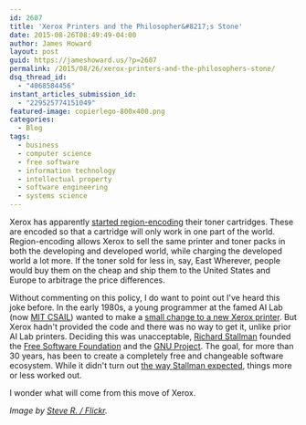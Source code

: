 ```yaml
---
id: 2607
title: 'Xerox Printers and the Philosopher&#8217;s Stone'
date: 2015-08-26T08:49:49-04:00
author: James Howard
layout: post
guid: https://jameshoward.us/?p=2607
permalink: /2015/08/26/xerox-printers-and-the-philosophers-stone/
dsq_thread_id:
  - "4068584456"
instant_articles_submission_id:
  - "229525774151049"
featured-image: copierlego-800x400.png
categories:
  - Blog
tags:
  - business
  - computer science
  - free software
  - information technology
  - intellectual property
  - software engineering
  - systems science
---
```

Xerox has apparently [started region-encoding](https://www.techdirt.com/articles/20150815/02480731963/your-toner-is-no-good-here-region-coding-ink-cartridges-customers.shtml) their toner cartridges.  These are encoded so that a cartridge will only work in one part of the world.  Region-encoding allows Xerox to sell the same printer and toner packs in both the developing and developed world, while charging the developed world a lot more.  If the toner sold for less in, say, East Wherever, people would buy them on the cheap and ship them to the United States and Europe to arbitrage the price differences.

Without commenting on this policy, I do want to point out I've heard this joke before.  In the early 1980s, a young programmer at the famed AI Lab (now [MIT CSAIL](https://www.csail.mit.edu/)) wanted to make a [small change to a new Xerox printer](http://www.oreilly.com/openbook/freedom/ch01.html).  But Xerox hadn't provided the code and there was no way to get it, unlike prior AI Lab printers.  Deciding this was unacceptable, [Richard Stallman](https://stallman.org/) founded the [Free Software Foundation](http://www.fsf.org) and the [GNU Project](http://gnu.org).  The goal, for more than 30 years, has been to create a completely free and changeable software ecosystem.  While it didn't turn out [the way Stallman expected](http://www.catb.org/esr/writings/cathedral-bazaar/), things more or less worked out.

I wonder what will come from this move of Xerox.

_Image by [Steve R. / Flickr](https://www.flickr.com/photos/yospiff/2126043460/)._
